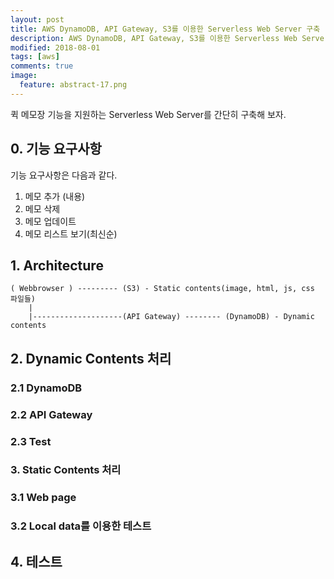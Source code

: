 ```yaml
---
layout: post
title: AWS DynamoDB, API Gateway, S3를 이용한 Serverless Web Server 구축   
description: AWS DynamoDB, API Gateway, S3를 이용한 Serverless Web Server 구축 
modified: 2018-08-01
tags: [aws]
comments: true
image:
  feature: abstract-17.png
---
```

퀵 메모장 기능을 지원하는 Serverless Web Server를 간단히 구축해 보자. 

## 0. 기능 요구사항

기능 요구사항은 다음과 같다. 

1. 메모 추가 (내용)
2. 메모 삭제 
3. 메모 업데이트 
4. 메모 리스트 보기(최신순)

## 1. Architecture

```
( Webbrowser ) --------- (S3) - Static contents(image, html, js, css 파일들)
    |
    |--------------------(API Gateway) -------- (DynamoDB) - Dynamic contents
```

## 2. Dynamic Contents 처리

### 2.1 DynamoDB

### 2.2 API Gateway

### 2.3 Test

### 3. Static Contents 처리

### 3.1 Web page 

### 3.2 Local data를 이용한 테스트

## 4. 테스트
